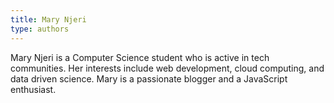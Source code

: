 ```yaml
---
title: Mary Njeri
type: authors
---
```

Mary Njeri is a Computer Science student who is active in tech communities. Her interests include web development, cloud computing, and data driven science. Mary is a passionate blogger and a JavaScript enthusiast.
